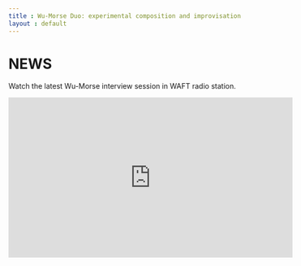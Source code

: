 ```yaml
---
title : Wu-Morse Duo: experimental composition and improvisation
layout : default
---
```


# NEWS

Watch the latest Wu-Morse interview session in WAFT radio station.

<p>
<iframe width="560" height="315" src="https://www.youtube.com/embed/jwQ0wgFXd-s" frameborder="0" allowfullscreen></iframe>
</p>
